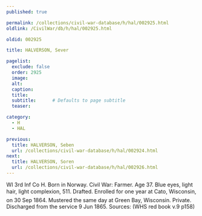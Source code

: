 ```yaml
---
published: true

permalink: /collections/civil-war-database/h/hal/002925.html
oldlink: /CivilWar/db/h/hal/002925.html

oldid: 002925

title: HALVERSON, Sever

pagelist:
  exclude: false
  order: 2925
  image: 
  alt:
  caption:
  title:
  subtitle:      # Defaults to page subtitle
  teaser:

category: 
  - H 
  - HAL

previous:
  title: HALVERSON, Seben
  url: /collections/civil-war-database/h/hal/002924.html  
next:
  title: HALVERSON, Soren
  url: /collections/civil-war-database/h/hal/002926.html   
---
```

WI 3rd Inf Co H. Born in Norway. Civil War: Farmer. Age 37. Blue eyes, light hair, light complexion, 5&#146;11&#148;. Drafted. Enrolled for one year at Cato, Wisconsin, on 30 Sep 1864. Mustered the same day at Green Bay, Wisconsin. Private. Discharged from the service 9 Jun 1865. Sources: (WHS red book v.9 p158)